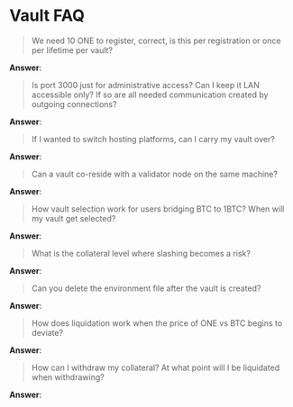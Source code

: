 # Vault FAQ

> We need 10 ONE to register, correct, is this per registration or once per lifetime per vault?

**Answer**:



> Is port 3000 just for administrative access? Can I keep it LAN accessible only? If so are all needed communication created by outgoing connections?

**Answer**:



> If I wanted to switch hosting platforms, can I carry my vault over?

**Answer**:



> Can a vault co-reside with a validator node on the same machine?

**Answer**:



> How vault selection work for users bridging BTC to 1BTC? When will my vault get selected?

**Answer**:



> What is the collateral level where slashing becomes a risk?

**Answer**:



> Can you delete the environment file after the vault is created?

**Answer**:



> How does liquidation work when the price of ONE vs BTC begins to deviate?

**Answer**:



> How can I withdraw my collateral? At what point will I be liquidated when withdrawing?

**Answer**:
